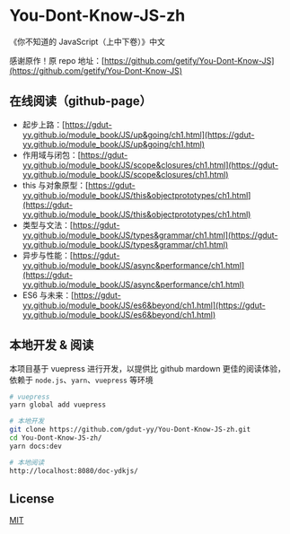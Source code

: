 # You-Dont-Know-JS-zh

《你不知道的 JavaScript（上中下卷）》中文

感谢原作！原 repo 地址：[https://github.com/getify/You-Dont-Know-JS](https://github.com/getify/You-Dont-Know-JS)

## 在线阅读（github-page）

- 起步上路：[https://gdut-yy.github.io/module_book/JS/up&going/ch1.html](https://gdut-yy.github.io/module_book/JS/up&going/ch1.html)
- 作用域与闭包：[https://gdut-yy.github.io/module_book/JS/scope&closures/ch1.html](https://gdut-yy.github.io/module_book/JS/scope&closures/ch1.html)
- this 与对象原型：[https://gdut-yy.github.io/module_book/JS/this&objectprototypes/ch1.html](https://gdut-yy.github.io/module_book/JS/this&objectprototypes/ch1.html)
- 类型与文法：[https://gdut-yy.github.io/module_book/JS/types&grammar/ch1.html](https://gdut-yy.github.io/module_book/JS/types&grammar/ch1.html)
- 异步与性能：[https://gdut-yy.github.io/module_book/JS/async&performance/ch1.html](https://gdut-yy.github.io/module_book/JS/async&performance/ch1.html)
- ES6 与未来：[https://gdut-yy.github.io/module_book/JS/es6&beyond/ch1.html](https://gdut-yy.github.io/module_book/JS/es6&beyond/ch1.html)

## 本地开发 & 阅读

本项目基于 vuepress 进行开发，以提供比 github mardown 更佳的阅读体验，依赖于 `node.js`、`yarn`、`vuepress` 等环境

```sh
# vuepress
yarn global add vuepress

# 本地开发
git clone https://github.com/gdut-yy/You-Dont-Know-JS-zh.git
cd You-Dont-Know-JS-zh/
yarn docs:dev

# 本地阅读
http://localhost:8080/doc-ydkjs/
```

## License

[MIT](https://github.com/gdut-yy/You-Dont-Know-JS-zh/blob/master/LICENSE)